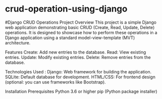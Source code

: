 # crud-operation-using-django
#Django CRUD Operations Project
Overview
This project is a simple Django web application demonstrating basic CRUD (Create, Read, Update, Delete) operations. It is designed to showcase how to perform these operations in a Django application using a standard model-view-template (MVT) architecture.

Features
Create: Add new entries to the database.
Read: View existing entries.
Update: Modify existing entries.
Delete: Remove entries from the database.

Technologies Used :
Django: Web framework for building the application.
SQLite: Default database for development.
HTML/CSS: For frontend design (optional: you can use frameworks like Bootstrap).

Installation
Prerequisites
Python 3.6 or higher
pip (Python package installer)
